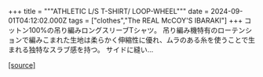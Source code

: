 +++
title = """ATHLETIC L/S T-SHIRT/ LOOP-WHEEL"""
date = 2024-09-01T04:12:02.000Z
tags = ["clothes","The REAL McCOY'S IBARAKI"]
+++
コットン100%の吊り編みロングスリーブTシャツ。 吊り編み機特有のローテンションで編みこまれた生地は柔らかく伸縮性に優れ、ムラのある糸を使うことで生まれる独特なスラブ感を持つ。 サイドに縫い...

[[source]](https://the-realmccoys.ocnk.net/product/1221)
